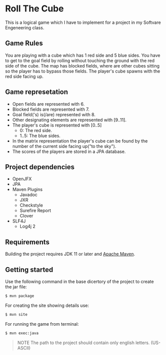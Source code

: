 # Roll The Cube

This is a logical game which I have to implement for a project in my Softvare Engeneering class.

## Game Rules

You are playing with a cube which has 1 red side and 5 blue sides.
You have to get to the goal field by rolling without touching the ground with the red side of the cube. 
The map has blocked fields, where are other cubes sitting so the player has to bypass those fields.
The player's cube spawns with the red side facing up.

## Game represetation

  * Open fields are represented with 6.
  * Blocked fields are represented with 7.
  * Goal field('s) is(/are) represented with 8.
  * Other designating elements are represented with [9..11].
  * The player's cube is represented with [0..5]
	* 0: The red side.
	* 1..5: The blue sides.
  * In the matrix representation the player's cube can be found by the number of the current side facing up("to the sky").
  * The scores of the players are stored in a JPA database.

## Project dependencies

  * OpenJFX
  * JPA
  * Maven Plugins
    * Javadoc
    * JXR
    * Checkstyle
    * Surefire Report
    * Clover
  * SLF4J
    * Log4j 2

## Requirements

Building the project requires JDK 11 or later and [Apache Maven](https://maven.apache.org/).

## Getting started

Use the following command in the base dicertory of the project to create the jar file:

```bash
$ mvn package
```

For creating the site showing details use:

```bash
$ mvn site
```

For running the game from terminal:

```bash
$ mvn exec:java
```

> NOTE The path to the project should contain only english letters. (US-ASCII)
